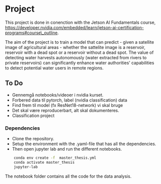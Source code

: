 # Project
This project is done in conenction with the Jetson AI Fundamentals course, https://developer.nvidia.com/embedded/learn/jetson-ai-certification-programs#course\_outline.

The aim of the project is to train a model that can predict - given a satellite image of agricultural areas - whether the sattelite image is a reservoir, reservoir with a dead spot
or a reservoir without a dead spot. The value of detecting water harvests autonomously (water extracted from rivers to private reservoirs) can significantly enhance water authorities' capabilities to detect potential water users in remote regions.   


## To Do
- Gennemgå notebooks/videoer i nvidia kurset.
- Forbered data til pytorch, label (nvidia classification) data
- Find frem til model (fx ResNet18-network) vi skal bruge
- Det skal være reproducerbart, alt skal dokumenteres.
- Classification project

### Dependencies
- Clone the repository.
- Setup the environment with the .yaml-file that has all the dependencies.
- Then open jupyter lab and run the different notebooks.

```bash
    conda env create -f  master_thesis.yml
    conda activate master_thesis
    jupyter-lab
```

The notebook folder contains all the code for the data analysis.
